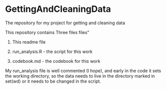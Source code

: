 # GettingAndCleaningData
The repository for my project for getting and cleaning data

This repository contains Three files files"

1) This readme file

2) run_analysis.R - the script for this work

3) codebook.md - the codebook for this work

My run_analysis file is well commented (I hope), and early in the code it sets the working directory, so the data needs to live in the directory marked in set(wd) or it needs to be changed in the script.

